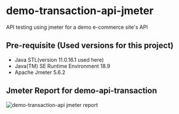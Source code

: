 # demo-transaction-api-jmeter
API testing using jmeter for a demo e-commerce site's API

## Pre-requisite (Used versions for this project)
- Java STL(version 11.0.16.1 used here)
- Java(TM) SE Runtime Environment 18.9
- Apache Jmeter 5.6.2

## Jmeter Report for demo-api-transaction
![demo-transaction-api jmeter report](https://github.com/ShahriarPriyo/demo-transaction-api-jmeter/assets/46930074/806d564f-b2de-45a2-9751-748cb1468635)
